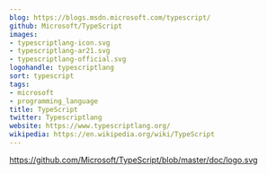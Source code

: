 ```yaml
---
blog: https://blogs.msdn.microsoft.com/typescript/
github: Microsoft/TypeScript
images:
- typescriptlang-icon.svg
- typescriptlang-ar21.svg
- typescriptlang-official.svg
logohandle: typescriptlang
sort: typescript
tags:
- microsoft
- programming_language
title: TypeScript
twitter: Typescriptlang
website: https://www.typescriptlang.org/
wikipedia: https://en.wikipedia.org/wiki/TypeScript
---
```


https://github.com/Microsoft/TypeScript/blob/master/doc/logo.svg

